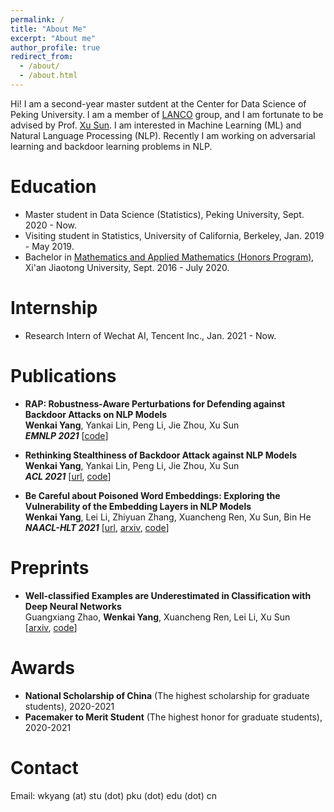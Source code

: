 ```yaml
---
permalink: /
title: "About Me"
excerpt: "About me"
author_profile: true
redirect_from: 
  - /about/
  - /about.html
---
```


Hi! I am a second-year master sutdent at the Center for Data Science of Peking University. I am a member of [LANCO](https://lancopku.github.io) group, and I am fortunate to be advised by Prof. [Xu Sun](https://xusun.org). I am interested in Machine Learning (ML) and Natural Language Processing (NLP). Recently I am working on adversarial learning and backdoor learning problems in NLP.

Education
======

* Master student in Data Science (Statistics), Peking University, Sept. 2020 - Now. 
* Visiting student in Statistics, University of California, Berkeley, Jan. 2019 - May 2019.
* Bachelor in [Mathematics and Applied Mathematics (Honors Program)](http://bjb.xjtu.edu.cn/info/1071/2192.htm), Xi'an Jiaotong University, Sept. 2016 - July 2020.

Internship
======

* Research Intern of Wechat AI, Tencent Inc., Jan. 2021 - Now.


Publications
======
* **RAP: Robustness-Aware Perturbations for Defending against Backdoor Attacks on NLP Models**   
**Wenkai Yang**, Yankai Lin, Peng Li, Jie Zhou, Xu Sun   
***EMNLP 2021*** [[code](https://github.com/lancopku/RAP)]



* **Rethinking Stealthiness of Backdoor Attack against NLP Models**  
**Wenkai Yang**, Yankai Lin, Peng Li, Jie Zhou, Xu Sun  
***ACL 2021*** [[url](https://aclanthology.org/2021.acl-long.431), [code](https://github.com/lancopku/SOS)]


* **Be Careful about Poisoned Word Embeddings: Exploring the Vulnerability of the Embedding Layers in NLP Models**  
**Wenkai Yang**, Lei Li, Zhiyuan Zhang, Xuancheng Ren, Xu Sun, Bin He  
***NAACL-HLT 2021*** [[url](https://aclanthology.org/2021.naacl-main.165), [arxiv](https://arxiv.org/pdf/2103.15543.pdf), [code](https://github.com/lancopku/Embedding-Poisoning)] 

Preprints
======
* **Well-classified Examples are Underestimated in Classification with Deep Neural Networks**  
Guangxiang Zhao, **Wenkai Yang**, Xuancheng Ren, Lei Li, Xu Sun  
[[arxiv](https://arxiv.org/pdf/2110.06537.pdf), [code](https://github.com/lancopku/well-classified-examples-are-underestimated)]  

Awards
======
* **National Scholarship of China** (The highest scholarship for graduate students), 2020-2021
* **Pacemaker to Merit Student** (The highest honor for graduate students), 2020-2021


Contact
=====
Email: wkyang (at) stu (dot) pku (dot) edu (dot) cn


